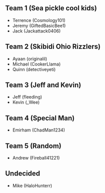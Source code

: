 ## Team 1 (Sea pickle cool kids)
- Terrence (Cosmology101)
- Jeremy (GiftedBasicBee1)
- Jack (Jackattack0406)

## Team 2 (Skibidi Ohio Rizzlers)
- Ayaan (originalil)
- Michael (CookerLlama)
- Quinn (detectiveyeti)


## Team 3 (Jeff and Kevin)
- Jeff (fleeding)
- Kevin (_Wee)

## Team 4 (Special Man)
- Emirham (ChadMan1234)

## Team 5 (Random)
- Andrew (Fireball41221)

## Undecided
- Mike (HaloHunterr)







